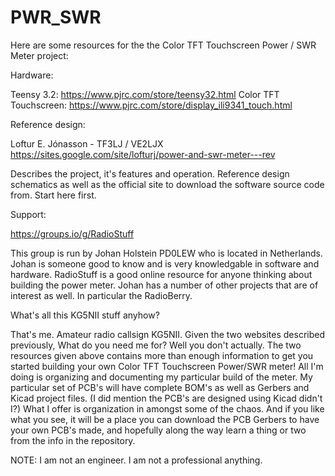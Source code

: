 # PWR_SWR
Here are some resources for the the Color TFT Touchscreen Power / SWR Meter project:

Hardware:

Teensy 3.2:               https://www.pjrc.com/store/teensy32.html
Color TFT Touchscreen:    https://www.pjrc.com/store/display_ili9341_touch.html  


Reference design:

Loftur E. Jónasson - TF3LJ / VE2LJX	
https://sites.google.com/site/lofturj/power-and-swr-meter---rev

Describes the project, it's features and operation.  Reference design schematics as well as the official site to download the software source code from. Start here first.


Support: 

https://groups.io/g/RadioStuff

This group is run by Johan Holstein PD0LEW who is located in Netherlands. Johan is someone good to know and is very knowledgable in software and hardware. RadioStuff is a good online resource for anyone thinking about building the power meter. Johan has a number of other projects that are of interest as well. In particular the RadioBerry.

What's all this KG5NII stuff anyhow?

That's me.  Amateur radio callsign KG5NII.  Given the two websites described previously, What do you need me for?  Well you don't actually.  The two resources given above contains more than enough information to get you started building your own Color TFT Touchscreen Power/SWR meter!  All I'm doing is organizing and documenting my particular build of the meter. My particular set of PCB's will have complete BOM's as well as Gerbers and Kicad project files. (I did mention the PCB's are designed using Kicad didn't I?)  What I offer is organization in amongst some of the chaos. And if you like what you see, it will be a place you can download the PCB Gerbers to have your own PCB's made, and hopefully along the way learn a thing or two from the info in the repository.  

NOTE:  I am not an engineer.  I am not a professional anything. 






